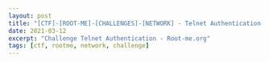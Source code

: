 ```yaml
---
layout: post
title: "[CTF]-[ROOT-ME]-[CHALLENGES]-[NETWORK] - Telnet Authentication "
date: 2021-03-12
excerpt: "Challenge Telnet Authentication - Root-me.org"
tags: [ctf, rootme, network, challenge]
---
```

